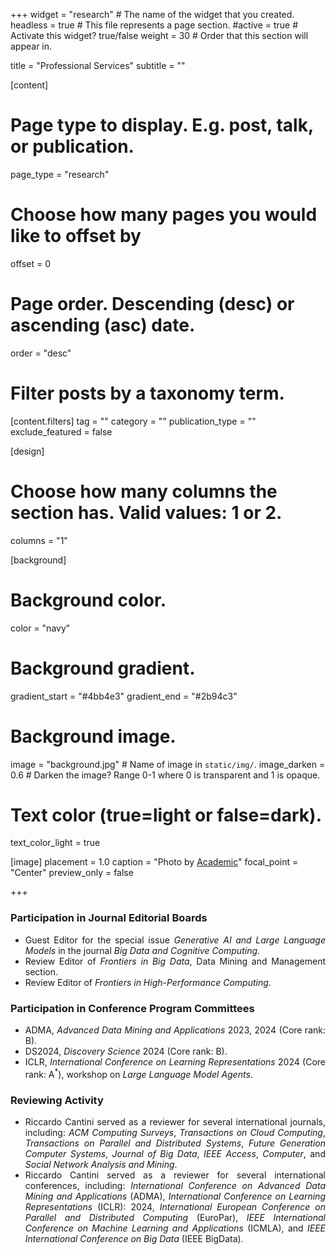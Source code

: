 +++
widget = "research"  # The name of the widget that you created.
headless = true  # This file represents a page section.
#active = true  # Activate this widget? true/false
weight = 30 # Order that this section will appear in.

title = "Professional Services"
subtitle = ""


[content]
  # Page type to display. E.g. post, talk, or publication.
  page_type = "research"
  
  
  # Choose how many pages you would like to offset by
  offset = 0

  # Page order. Descending (desc) or ascending (asc) date.
  order = "desc"

  # Filter posts by a taxonomy term.
  [content.filters]
    tag = ""
    category = ""
    publication_type = ""
    exclude_featured = false

[design]
  # Choose how many columns the section has. Valid values: 1 or 2.
  columns = "1"


[background]
  # Background color.
  color = "navy"
  
  # Background gradient.
  gradient_start = "#4bb4e3"
  gradient_end = "#2b94c3"
  
  # Background image.
  image = "background.jpg"  # Name of image in `static/img/`.
  image_darken = 0.6  # Darken the image? Range 0-1 where 0 is transparent and 1 is opaque.

  # Text color (true=light or false=dark).
  text_color_light = true

[image]
placement = 1.0
caption = "Photo by [Academic](https://sourcethemes.com/academic/)"
focal_point = "Center"
preview_only = false

+++
<div style="text-align: justify">
<h3>Participation in Journal Editorial Boards</h3>
        <ul>
            <li>Guest Editor for the special issue <em>Generative AI and Large Language Models</em> in the journal <em>Big Data and Cognitive Computing</em>.</li>
            <li>Review Editor of <em>Frontiers in Big Data</em>, Data Mining and Management section.</li>
            <li>Review Editor of <em>Frontiers in High-Performance Computing</em>.</li>
        </ul>
        <h3>Participation in Conference Program Committees</h3>
        <ul>
            <li>ADMA, <em>Advanced Data Mining and Applications</em> 2023, 2024 (Core rank: B).</li>
            <li>DS2024, <em>Discovery Science</em> 2024 (Core rank: B).</li>
            <li>ICLR, <em>International Conference on Learning Representations</em> 2024 (Core rank: A<sup>*</sup>), workshop on <em>Large Language Model Agents</em>.</li>
        </ul>
        <h3>Reviewing Activity</h3>
        <ul>
            <li>Riccardo Cantini served as a reviewer for several international journals, including:
                <em>ACM Computing Surveys</em>,
                <em>Transactions on Cloud Computing</em>,
                <em>Transactions on Parallel and Distributed Systems</em>,
                <em>Future Generation Computer Systems</em>,
                <em>Journal of Big Data</em>,
                <em>IEEE Access</em>,
                <em>Computer</em>, and
                <em>Social Network Analysis and Mining</em>.
            </li>
            <li>Riccardo Cantini served as a reviewer for several international conferences, including:
                <em>International Conference on Advanced Data Mining and Applications</em> (ADMA),
                <em>International Conference on Learning Representations</em> (ICLR): 2024,
                <em>International European Conference on Parallel and Distributed Computing</em> (EuroPar),
                <em>IEEE International Conference on Machine Learning and Applications</em> (ICMLA), and
                <em>IEEE International Conference on Big Data</em> (IEEE BigData).
            </li>
        </ul>
</div>

